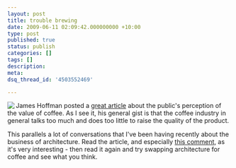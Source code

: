 ```yaml
---
layout: post
title: trouble brewing
date: 2009-06-11 02:09:42.000000000 +10:00
type: post
published: true
status: publish
categories: []
tags: []
description:
meta:
dsq_thread_id: '4503552469'

---
```

<p><img src="{{ site.baseurl }}/assets/victoria_arduino_poster.jpeg" align="left" />James Hoffman posted a <a href="http://www.jimseven.com/2009/05/30/brewed-coffee-and-the-uk">great article</a> about the public's perception of the value of coffee. As I see it, his general gist is that the coffee industry in general talks too much and does too little to raise the quality of the product.</p>
<p>This parallels a lot of conversations that I've been having recently about the business of architecture. Read the article, and especially <a href="http://www.jimseven.com/2009/05/30/brewed-coffee-and-the-uk/#comment-96311">this comment</a>, as it's very interesting - then read it again and try swapping architecture for coffee and see what you think.</p>
